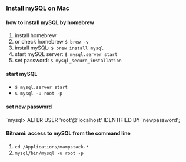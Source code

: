 ### Install mySQL on Mac 

#### how to install mySQL by homebrew
1. install homebrew 
2. or check homebrew `$ brew -v`
3. install mySQL: `$ brew install mysql`
4. start mySQL server: `$ mysql.server start`
5. set password: `$ mysql_secure_installation`

#### start mySQL
- `$ mysql.server start`
- `$ mysql -u root -p`

#### set new password
`mysql> ALTER USER 'root'@'localhost' IDENTIFIED BY 'newpassword';

#### Bitnami: access to mySQL from the command line
1. `cd /Applications/mampstack-*`
2. `mysql/bin/mysql -u root -p`
 
